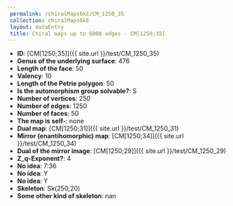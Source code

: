 ```yaml
--- 
 permalink: /chiralMaps6kE/CM_1250_35 
 collection: chiralMaps6kE
 layout: dataEntry
 title: Chiral maps up to 6000 edges - CM[1250;35]
---
```


- **ID**: [CM[1250;35]]({{ site.url }}/test/CM_1250_35)
- **Genus of the underlying surface**: 476
- **Length of the face**: 50
- **Valency**: 10
- **Length of the Petrie polygon**: 50
- **Is the automorphism group solvable?**: S
- **Number of vertices**: 250
- **Number of edges**: 1250
- **Number of faces**: 50
- **The map is self-**: none
- **Dual map**: [CM[1250;31]]({{ site.url }}/test/CM_1250_31)
- **Mirror (enantihomorphic) map**: [CM[1250;34]]({{ site.url }}/test/CM_1250_34)
- **Dual of the mirror image**: [CM[1250;29]]({{ site.url }}/test/CM_1250_29)
- **Z_q-Exponent?**: 4
- **No idea**:  7:36
- **No idea**: Y
- **No idea**: Y
- **Skeleton**: Sk(250;20)
- **Some other kind of skeleton**: nan

